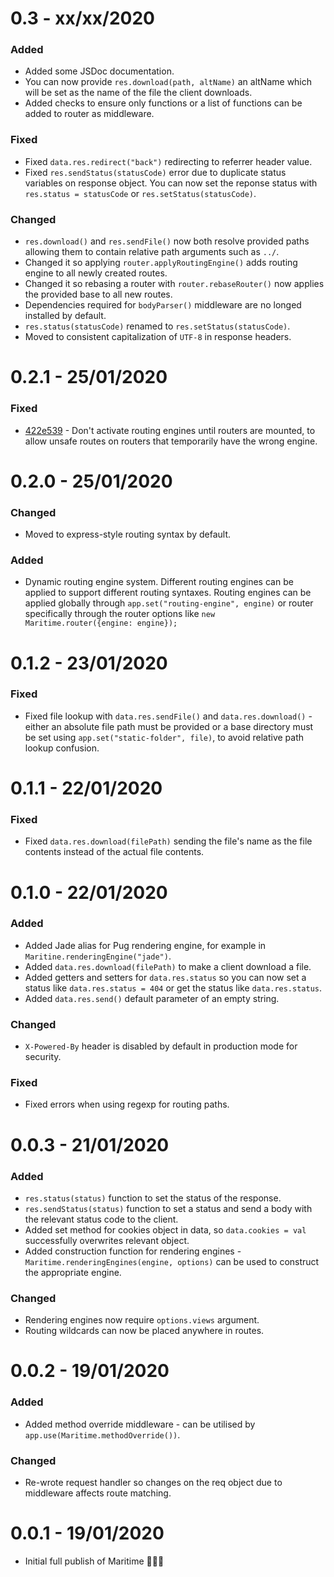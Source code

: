 # 0.3 - xx/xx/2020

### Added

- Added some JSDoc documentation.
- You can now provide `res.download(path, altName)` an altName which will be set as the name of the file the client downloads.
- Added checks to ensure only functions or a list of functions can be added to router as middleware.

### Fixed

- Fixed `data.res.redirect("back")` redirecting to referrer header value.
- Fixed `res.sendStatus(statusCode)` error due to duplicate status variables on response object. You can now set the reponse status with `res.status = statusCode` or `res.setStatus(statusCode)`.

### Changed

- `res.download()` and `res.sendFile()` now both resolve provided paths allowing them to contain relative path arguments such as `../`.
- Changed it so applying `router.applyRoutingEngine()` adds routing engine to all newly created routes.
- Changed it so rebasing a router with `router.rebaseRouter()` now applies the provided base to all new routes.
- Dependencies required for `bodyParser()` middleware are no longed installed by default.
- `res.status(statusCode)` renamed to `res.setStatus(statusCode)`.
- Moved to consistent capitalization of `UTF-8` in response headers.

# 0.2.1 - 25/01/2020

### Fixed

- [422e539](https://github.com/T0MGithub/maritime/commit/5c060840a595c06775b1c07252fdb56571ea8dc8) - Don't activate routing engines until routers are mounted, to allow unsafe routes on routers that temporarily have the wrong engine.

# 0.2.0 - 25/01/2020

### Changed

- Moved to express-style routing syntax by default.

### Added

- Dynamic routing engine system. Different routing engines can be applied to support different routing syntaxes. Routing engines can be applied globally through `app.set("routing-engine", engine)` or router specifically through the router options like `new Maritime.router({engine: engine});`

# 0.1.2 - 23/01/2020

### Fixed

- Fixed file lookup with `data.res.sendFile()` and `data.res.download()` - either an absolute file path must be provided or a base directory must be set using `app.set("static-folder", file)`, to avoid relative path lookup confusion.

# 0.1.1 - 22/01/2020

### Fixed

- Fixed `data.res.download(filePath)` sending the file's name as the file contents instead of the actual file contents.

# 0.1.0 - 22/01/2020

### Added

- Added Jade alias for Pug rendering engine, for example in `Maritine.renderingEngine("jade")`.
- Added `data.res.download(filePath)` to make a client download a file.
- Added getters and setters for `data.res.status` so you can now set a status like `data.res.status = 404` or get the status like `data.res.status`.
- Added `data.res.send()` default parameter of an empty string.

### Changed

- `X-Powered-By` header is disabled by default in production mode for security.

### Fixed

- Fixed errors when using regexp for routing paths.

# 0.0.3 - 21/01/2020

### Added

- `res.status(status)` function to set the status of the response.
- `res.sendStatus(status)` function to set a status and send a body with the relevant status code to the client.
- Added set method for cookies object in data, so `data.cookies = val` successfully overwrites relevant object.
- Added construction function for rendering engines - `Maritime.renderingEngines(engine, options)` can be used to construct the appropriate engine.

### Changed

- Rendering engines now require `options.views` argument.
- Routing wildcards can now be placed anywhere in routes.

# 0.0.2 - 19/01/2020

### Added

- Added method override middleware - can be utilised by `app.use(Maritime.methodOverride())`.

### Changed

- Re-wrote request handler so changes on the req object due to middleware affects route matching.

# 0.0.1 - 19/01/2020

- Initial full publish of Maritime 🎉🎉🎉
